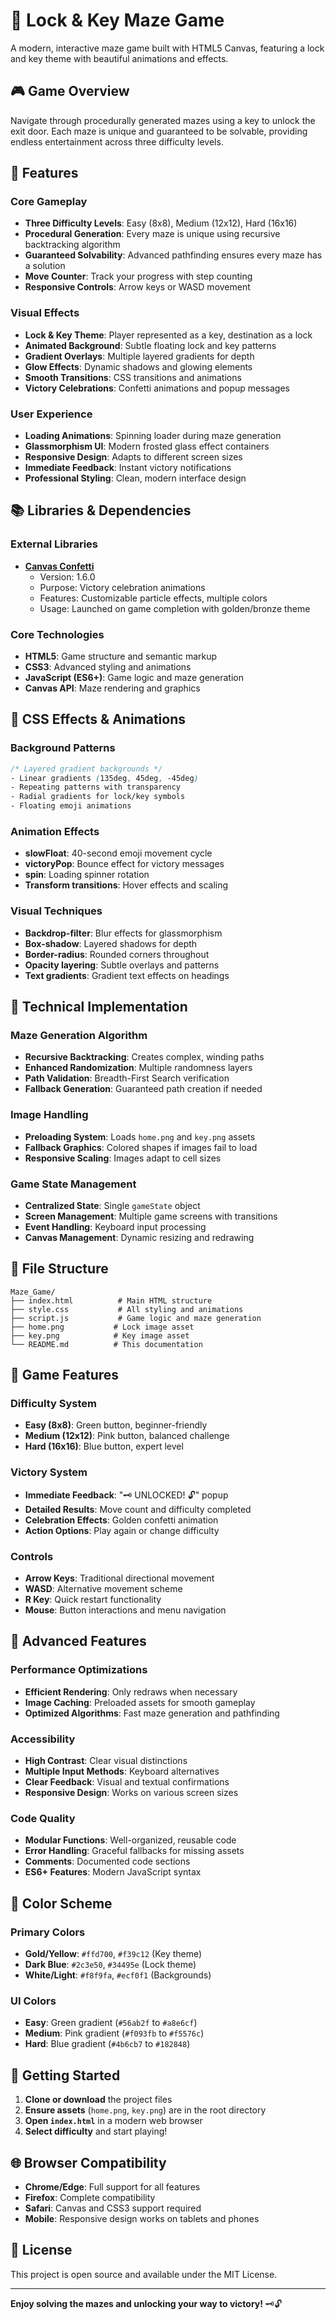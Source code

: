 # 🔐 Lock & Key Maze Game

A modern, interactive maze game built with HTML5 Canvas, featuring a lock and key theme with beautiful animations and effects.

## 🎮 Game Overview

Navigate through procedurally generated mazes using a key to unlock the exit door. Each maze is unique and guaranteed to be solvable, providing endless entertainment across three difficulty levels.

## 🚀 Features

### Core Gameplay
- **Three Difficulty Levels**: Easy (8x8), Medium (12x12), Hard (16x16)
- **Procedural Generation**: Every maze is unique using recursive backtracking algorithm
- **Guaranteed Solvability**: Advanced pathfinding ensures every maze has a solution
- **Move Counter**: Track your progress with step counting
- **Responsive Controls**: Arrow keys or WASD movement

### Visual Effects
- **Lock & Key Theme**: Player represented as a key, destination as a lock
- **Animated Background**: Subtle floating lock and key patterns
- **Gradient Overlays**: Multiple layered gradients for depth
- **Glow Effects**: Dynamic shadows and glowing elements
- **Smooth Transitions**: CSS transitions and animations
- **Victory Celebrations**: Confetti animations and popup messages

### User Experience
- **Loading Animations**: Spinning loader during maze generation
- **Glassmorphism UI**: Modern frosted glass effect containers
- **Responsive Design**: Adapts to different screen sizes
- **Immediate Feedback**: Instant victory notifications
- **Professional Styling**: Clean, modern interface design

## 📚 Libraries & Dependencies

### External Libraries
- **[Canvas Confetti](https://cdn.jsdelivr.net/npm/canvas-confetti@1.6.0/dist/confetti.browser.min.js)**
  - Version: 1.6.0
  - Purpose: Victory celebration animations
  - Features: Customizable particle effects, multiple colors
  - Usage: Launched on game completion with golden/bronze theme

### Core Technologies
- **HTML5**: Game structure and semantic markup
- **CSS3**: Advanced styling and animations
- **JavaScript (ES6+)**: Game logic and maze generation
- **Canvas API**: Maze rendering and graphics

## 🎨 CSS Effects & Animations

### Background Patterns
```css
/* Layered gradient backgrounds */
- Linear gradients (135deg, 45deg, -45deg)
- Repeating patterns with transparency
- Radial gradients for lock/key symbols
- Floating emoji animations
```

### Animation Effects
- **slowFloat**: 40-second emoji movement cycle
- **victoryPop**: Bounce effect for victory messages
- **spin**: Loading spinner rotation
- **Transform transitions**: Hover effects and scaling

### Visual Techniques
- **Backdrop-filter**: Blur effects for glassmorphism
- **Box-shadow**: Layered shadows for depth
- **Border-radius**: Rounded corners throughout
- **Opacity layering**: Subtle overlays and patterns
- **Text gradients**: Gradient text effects on headings

## 🔧 Technical Implementation

### Maze Generation Algorithm
- **Recursive Backtracking**: Creates complex, winding paths
- **Enhanced Randomization**: Multiple randomness layers
- **Path Validation**: Breadth-First Search verification
- **Fallback Generation**: Guaranteed path creation if needed

### Image Handling
- **Preloading System**: Loads `home.png` and `key.png` assets
- **Fallback Graphics**: Colored shapes if images fail to load
- **Responsive Scaling**: Images adapt to cell sizes

### Game State Management
- **Centralized State**: Single `gameState` object
- **Screen Management**: Multiple game screens with transitions
- **Event Handling**: Keyboard input processing
- **Canvas Management**: Dynamic resizing and redrawing

## 📁 File Structure

```
Maze_Game/
├── index.html          # Main HTML structure
├── style.css           # All styling and animations
├── script.js           # Game logic and maze generation
├── home.png           # Lock image asset
├── key.png            # Key image asset
└── README.md          # This documentation
```

## 🎯 Game Features

### Difficulty System
- **Easy (8x8)**: Green button, beginner-friendly
- **Medium (12x12)**: Pink button, balanced challenge  
- **Hard (16x16)**: Blue button, expert level

### Victory System
- **Immediate Feedback**: "🗝️ UNLOCKED! 🔓" popup
- **Detailed Results**: Move count and difficulty completed
- **Celebration Effects**: Golden confetti animation
- **Action Options**: Play again or change difficulty

### Controls
- **Arrow Keys**: Traditional directional movement
- **WASD**: Alternative movement scheme
- **R Key**: Quick restart functionality
- **Mouse**: Button interactions and menu navigation

## 🌟 Advanced Features

### Performance Optimizations
- **Efficient Rendering**: Only redraws when necessary
- **Image Caching**: Preloaded assets for smooth gameplay
- **Optimized Algorithms**: Fast maze generation and pathfinding

### Accessibility
- **High Contrast**: Clear visual distinctions
- **Multiple Input Methods**: Keyboard alternatives
- **Clear Feedback**: Visual and textual confirmations
- **Responsive Design**: Works on various screen sizes

### Code Quality
- **Modular Functions**: Well-organized, reusable code
- **Error Handling**: Graceful fallbacks for missing assets
- **Comments**: Documented code sections
- **ES6+ Features**: Modern JavaScript syntax

## 🎨 Color Scheme

### Primary Colors
- **Gold/Yellow**: `#ffd700`, `#f39c12` (Key theme)
- **Dark Blue**: `#2c3e50`, `#34495e` (Lock theme)
- **White/Light**: `#f8f9fa`, `#ecf0f1` (Backgrounds)

### UI Colors
- **Easy**: Green gradient (`#56ab2f` to `#a8e6cf`)
- **Medium**: Pink gradient (`#f093fb` to `#f5576c`)
- **Hard**: Blue gradient (`#4b6cb7` to `#182848`)

## 🚀 Getting Started

1. **Clone or download** the project files
2. **Ensure assets** (`home.png`, `key.png`) are in the root directory
3. **Open `index.html`** in a modern web browser
4. **Select difficulty** and start playing!

## 🌐 Browser Compatibility

- **Chrome/Edge**: Full support for all features
- **Firefox**: Complete compatibility
- **Safari**: Canvas and CSS3 support required
- **Mobile**: Responsive design works on tablets and phones

## 📄 License

This project is open source and available under the MIT License.

---

**Enjoy solving the mazes and unlocking your way to victory!** 🗝️🔓
